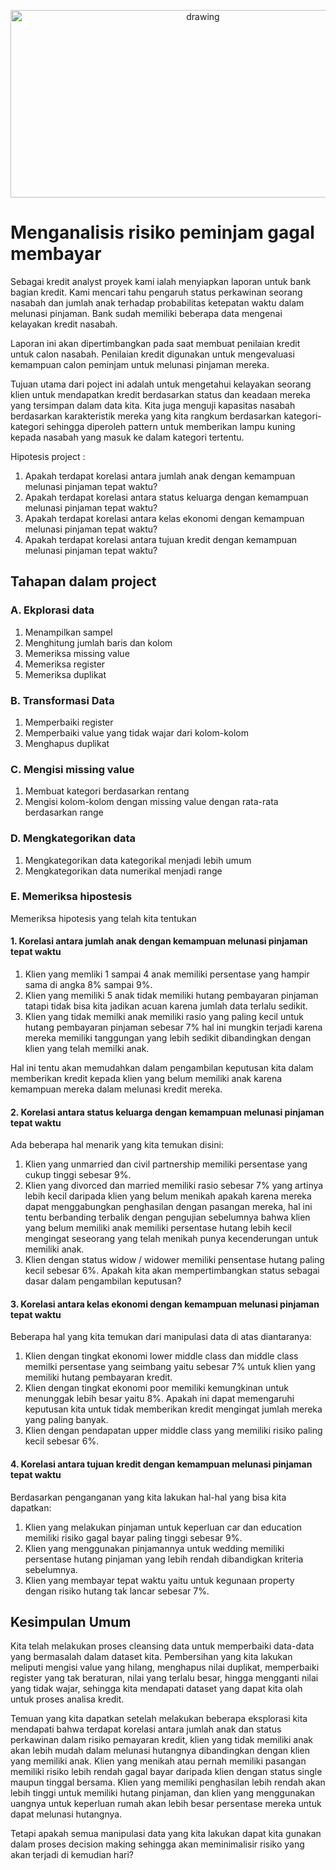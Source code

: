 <p align="center">
  <a href="https://practicum.com/id-idn/">
    <img src="https://github.com/syaiddewantoro/resources/blob/main/project%20image/bank%20credit.png" alt="drawing" width="600" height="300">
  </a>
</p>

# Menganalisis risiko peminjam gagal membayar

Sebagai kredit analyst proyek kami ialah menyiapkan laporan untuk bank bagian kredit. Kami mencari tahu pengaruh status perkawinan seorang nasabah dan jumlah anak terhadap probabilitas ketepatan waktu dalam melunasi pinjaman. Bank sudah memiliki beberapa data mengenai kelayakan kredit nasabah.

Laporan ini akan dipertimbangkan pada saat membuat penilaian kredit untuk calon nasabah. Penilaian kredit digunakan untuk mengevaluasi kemampuan calon peminjam untuk melunasi pinjaman mereka.

Tujuan utama dari poject ini adalah untuk mengetahui kelayakan seorang klien untuk mendapatkan kredit berdasarkan status dan keadaan mereka yang tersimpan dalam data kita. Kita juga menguji kapasitas nasabah berdasarkan karakteristik mereka yang kita rangkum berdasarkan kategori-kategori sehingga diperoleh pattern untuk memberikan lampu kuning kepada nasabah yang masuk ke dalam kategori tertentu.

Hipotesis project :

1. Apakah terdapat korelasi antara jumlah anak dengan kemampuan melunasi pinjaman tepat waktu?
2. Apakah terdapat korelasi antara status keluarga dengan kemampuan melunasi pinjaman tepat waktu?
3. Apakah terdapat korelasi antara kelas ekonomi dengan kemampuan melunasi pinjaman tepat waktu?
4. Apakah terdapat korelasi antara tujuan kredit dengan kemampuan melunasi pinjaman tepat waktu?

## Tahapan dalam project

### A. Ekplorasi data

1. Menampilkan sampel
2. Menghitung jumlah baris dan kolom
3. Memeriksa missing value
4. Memeriksa register
5. Memeriksa duplikat

### B. Transformasi Data

1. Memperbaiki register 
2. Memperbaiki value yang tidak wajar dari kolom-kolom
3. Menghapus duplikat

### C. Mengisi missing value

1. Membuat kategori berdasarkan rentang
2. Mengisi kolom-kolom dengan missing value dengan rata-rata berdasarkan range

### D. Mengkategorikan data

1. Mengkategorikan data kategorikal menjadi lebih umum
2. Mengkategorikan data numerikal menjadi range

### E. Memeriksa hipostesis

Memeriksa hipotesis yang telah kita tentukan

#### 1. Korelasi antara jumlah anak dengan kemampuan melunasi pinjaman tepat waktu

1. Klien yang memliki 1 sampai 4 anak memiliki persentase yang hampir sama di angka 8% sampai 9%.
2. Klien yang memiliki 5 anak tidak memiliki hutang pembayaran pinjaman tatapi tidak bisa kita jadikan acuan karena jumlah data terlalu sedikit.
3. Klien yang tidak memilki anak memiliki rasio yang paling kecil untuk hutang pembayaran pinjaman sebesar 7% hal ini mungkin terjadi karena mereka memiliki tanggungan yang lebih sedikit dibandingkan dengan klien yang telah memilki anak.

Hal ini tentu akan memudahkan dalam pengambilan keputusan kita dalam memberikan kredit kepada klien yang belum memiliki anak karena kemampuan mereka dalam melunasi kredit mereka.

#### 2. Korelasi antara status keluarga dengan kemampuan melunasi pinjaman tepat waktu

Ada beberapa hal menarik yang kita temukan disini:
1. Klien yang unmarried dan civil partnership memiliki persentase yang cukup tinggi sebesar 9%.
2. Klien yang divorced dan married memiliki rasio sebesar 7% yang artinya lebih kecil daripada klien yang belum menikah apakah karena mereka dapat menggabungkan penghasilan dengan pasangan mereka, hal ini tentu berbanding terbalik dengan pengujian sebelumnya bahwa klien yang belum memiliki anak memiliki persentase hutang lebih kecil mengingat seseorang yang telah menikah punya kecenderungan untuk memiliki anak.
3. Klien dengan status widow / widower memiliki pensentase hutang paling kecil sebesar 6%. Apakah kita akan mempertimbangkan status sebagai dasar dalam pengambilan keputusan?

#### 3. Korelasi antara kelas ekonomi dengan kemampuan melunasi pinjaman tepat waktu

Beberapa hal yang kita temukan dari manipulasi data di atas diantaranya:
1. Klien dengan tingkat ekonomi lower middle class dan middle class memilki persentase yang seimbang yaitu sebesar 7% untuk klien yang memiliki hutang pembayaran kredit.
2. Klien dengan tingkat ekonomi poor memiliki kemungkinan untuk menunggak lebih besar yaitu 8%. Apakah ini dapat memengaruhi keputusan kita untuk tidak memberikan kredit mengingat jumlah mereka yang paling banyak.
3. Klien dengan pendapatan upper middle class yang memiliki risiko paling kecil sebesar 6%.

#### 4. Korelasi antara tujuan kredit dengan kemampuan melunasi pinjaman tepat waktu

Berdasarkan penganganan yang kita lakukan hal-hal yang bisa kita dapatkan:
1. Klien yang melakukan pinjaman untuk keperluan car dan education memiliki risiko gagal bayar paling tinggi sebesar 9%.
2. Klien yang menggunakan pinjamannya untuk wedding memiliki persentase hutang pinjaman yang lebih rendah dibandigkan kriteria sebelumnya.
3. Klien yang membayar tepat waktu yaitu untuk kegunaan property dengan risiko hutang tak lancar sebesar 7%.

## Kesimpulan Umum

Kita telah melakukan proses cleansing data untuk memperbaiki data-data yang bermasalah dalam dataset kita. Pembersihan yang kita lakukan meliputi mengisi value yang hilang, menghapus nilai duplikat, memperbaiki register yang tak beraturan, nilai yang terlalu besar, hingga mengganti nilai yang tidak wajar, sehingga kita mendapati dataset yang dapat kita olah untuk proses analisa kredit.

Temuan yang kita dapatkan setelah melakukan beberapa eksplorasi kita mendapati bahwa terdapat korelasi antara jumlah anak dan status perkawinan dalam risiko pemayaran kredit, klien yang tidak memiliki anak akan lebih mudah dalam melunasi hutangnya dibandingkan dengan klien yang memiliki anak. Klien yang menikah atau pernah memiliki pasangan memiliki risiko lebih rendah gagal bayar daripada klien dengan status single maupun tinggal bersama. Klien yang memiliki penghasilan lebih rendah akan lebih tinggi untuk memiliki hutang pinjaman, dan klien yang menggunakan uangnya untuk keperluan rumah akan lebih besar persentase mereka untuk dapat melunasi hutangnya.

Tetapi apakah semua manipulasi data yang kita lakukan dapat kita gunakan dalam proses decision making sehingga akan meminimalisir risiko yang akan terjadi di kemudian hari?
